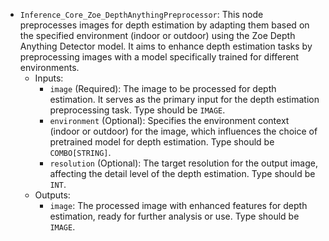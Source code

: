- `Inference_Core_Zoe_DepthAnythingPreprocessor`: This node preprocesses images for depth estimation by adapting them based on the specified environment (indoor or outdoor) using the Zoe Depth Anything Detector model. It aims to enhance depth estimation tasks by preprocessing images with a model specifically trained for different environments.
    - Inputs:
        - `image` (Required): The image to be processed for depth estimation. It serves as the primary input for the depth estimation preprocessing task. Type should be `IMAGE`.
        - `environment` (Optional): Specifies the environment context (indoor or outdoor) for the image, which influences the choice of pretrained model for depth estimation. Type should be `COMBO[STRING]`.
        - `resolution` (Optional): The target resolution for the output image, affecting the detail level of the depth estimation. Type should be `INT`.
    - Outputs:
        - `image`: The processed image with enhanced features for depth estimation, ready for further analysis or use. Type should be `IMAGE`.
